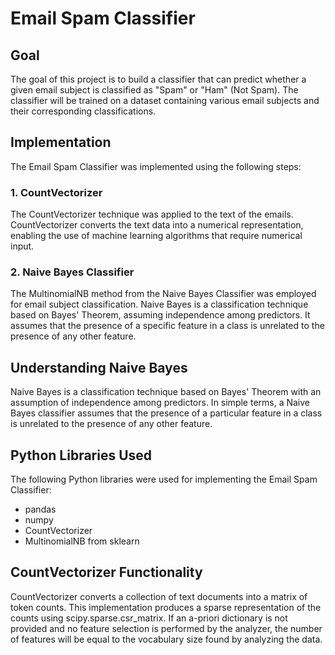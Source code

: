 # Email Spam Classifier

## Goal

The goal of this project is to build a classifier that can predict whether a given email subject is classified as "Spam" or "Ham" (Not Spam). The classifier will be trained on a dataset containing various email subjects and their corresponding classifications.

## Implementation

The Email Spam Classifier was implemented using the following steps:

### 1. CountVectorizer

The CountVectorizer technique was applied to the text of the emails. CountVectorizer converts the text data into a numerical representation, enabling the use of machine learning algorithms that require numerical input.

### 2. Naive Bayes Classifier

The MultinomialNB method from the Naive Bayes Classifier was employed for email subject classification. Naive Bayes is a classification technique based on Bayes' Theorem, assuming independence among predictors. It assumes that the presence of a specific feature in a class is unrelated to the presence of any other feature.

## Understanding Naive Bayes

Naive Bayes is a classification technique based on Bayes' Theorem with an assumption of independence among predictors. In simple terms, a Naive Bayes classifier assumes that the presence of a particular feature in a class is unrelated to the presence of any other feature.

## Python Libraries Used

The following Python libraries were used for implementing the Email Spam Classifier:

- pandas
- numpy
- CountVectorizer
- MultinomialNB from sklearn

## CountVectorizer Functionality

CountVectorizer converts a collection of text documents into a matrix of token counts. This implementation produces a sparse representation of the counts using scipy.sparse.csr_matrix. If an a-priori dictionary is not provided and no feature selection is performed by the analyzer, the number of features will be equal to the vocabulary size found by analyzing the data.
